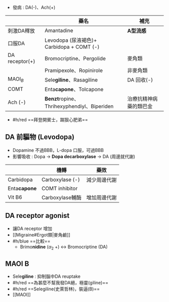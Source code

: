 - 發病 : DA(-)、Ach(+)

|                | 藥名                                         | 補充          |
| -------------- | ------------------------------------------ | ----------- |
| 刺激DA釋放         | Amantadine                                 | **A型流感**    |
| 口服DA           | Levodopa (尿液褐色)+<br>Carbidopa + COMT (-)   |             |
| DA receptor(+) | Bromocriptine、Pergolide                    | 麥角類         |
|                | Pramipexole、Ropinirole                     | 非麥角類        |
| MAOI$_B$       | Sele**giline**、Rasagiline                  | DA 回收(-)    |
| COMT           | Enta**capone**、Tolcapone                   |             |
| Ach (-)        | **Benzt**ropine、Thrihexyphendiyl、Biperiden | 治療抗精神病藥的類巴金 |
- #h/red ==拜登開賓士，踹狠心肥弟==
## DA 前驅物 (Levodopa)
- Dopamine 不過BBB，L-dopa 口服，可過BBB
- 影響吸收 : Dopa -> **Dopa decarboxylase** -> DA (周邊就代謝)

|                | 機轉              | 藥效     |
| -------------- | --------------- | ------ |
| Carbidopa      | Carboxylase (-) | 減少周邊代謝 |
| Enta**capone** | COMT inhibitor  |        |
| Vit B6         | Carboxylase輔酶   | 增加周邊代謝 |
## DA receptor agonist
- 讓DA receptor 增加
- [[Migraine#Ergot類|麥角鹼]]
- #h/blue ==比較==
	- Brimo**nidine** ($\alpha_2$ +) <-> Bromocriptine (DA)
## MAOI B
- Sele**giline** : 抑制腦中DA reuptake
- #h/red  ==為甚麼不幫我發DA絕，極靈(giline)==
- #h/red ==Selegiline(史萊哲林)，裝逼(B)==
- [[MAOI]]